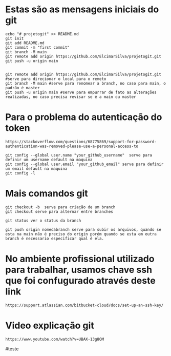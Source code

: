 
# Estas são as mensagens iniciais do git

    echo "# projetogit" >> README.md
    git init
    git add README.md
    git commit -m "first commit"
    git branch -M main
    git remote add origin https://github.com/ElcimarSilva/projetogit.git
    git push -u origin main


    git remote add origin https://github.com/ElcimarSilva/projetogit.git  #serve para direcionar o local para o remeto
    git branch -M main #serve para renomear a branch, no caso para main, o padrão é master
    git push -u origin main #serve para empurrar de fato as alterações realizadas, no caso precisa revisar se é a main ou master


# Para o problema do autenticação do token
    https://stackoverflow.com/questions/68775869/support-for-password-authentication-was-removed-please-use-a-personal-access-to

    git config --global user.name "your_github_username"  serve para definir um username default na maquina
    git config --global user.email "your_github_email" serve para definir um email default na maquina
    git config -l 

#  Mais comandos git
    git checkout -b  serve para criação de um branch
    git checkout serve para alternar entre branches

    git status ver o status da branch

    git push origin nomedabranch serve para subir os arquivos, quando se esta na main não é preciso do origin porém quando se esta em outra branch é necessario especificar qual é ela.

# No ambiente profissional utilizado para trabalhar, usamos chave ssh que foi confugurado através deste link 
    https://support.atlassian.com/bitbucket-cloud/docs/set-up-an-ssh-key/

# Video explicação git 
    https://www.youtube.com/watch?v=UBAX-13g8OM
#teste
